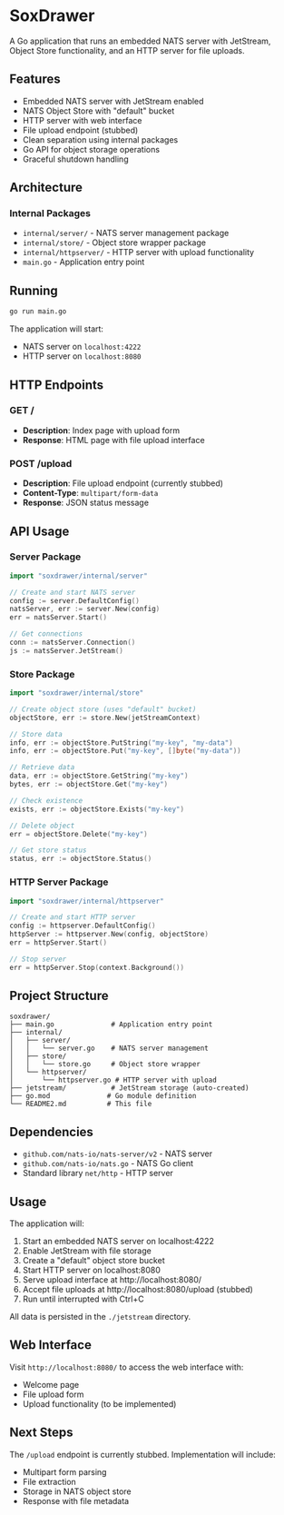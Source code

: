 # SoxDrawer

A Go application that runs an embedded NATS server with JetStream, Object Store functionality, and an HTTP server for file uploads.

## Features

- Embedded NATS server with JetStream enabled
- NATS Object Store with "default" bucket
- HTTP server with web interface
- File upload endpoint (stubbed)
- Clean separation using internal packages
- Go API for object storage operations
- Graceful shutdown handling

## Architecture

### Internal Packages

- `internal/server/` - NATS server management package
- `internal/store/` - Object store wrapper package
- `internal/httpserver/` - HTTP server with upload functionality
- `main.go` - Application entry point

## Running

```bash
go run main.go
```

The application will start:
- NATS server on `localhost:4222`
- HTTP server on `localhost:8080`

## HTTP Endpoints

### GET /
- **Description**: Index page with upload form
- **Response**: HTML page with file upload interface

### POST /upload
- **Description**: File upload endpoint (currently stubbed)
- **Content-Type**: `multipart/form-data`
- **Response**: JSON status message

## API Usage

### Server Package

```go
import "soxdrawer/internal/server"

// Create and start NATS server
config := server.DefaultConfig()
natsServer, err := server.New(config)
err = natsServer.Start()

// Get connections
conn := natsServer.Connection()
js := natsServer.JetStream()
```

### Store Package

```go
import "soxdrawer/internal/store"

// Create object store (uses "default" bucket)
objectStore, err := store.New(jetStreamContext)

// Store data
info, err := objectStore.PutString("my-key", "my-data")
info, err := objectStore.Put("my-key", []byte("my-data"))

// Retrieve data
data, err := objectStore.GetString("my-key")
bytes, err := objectStore.Get("my-key")

// Check existence
exists, err := objectStore.Exists("my-key")

// Delete object
err = objectStore.Delete("my-key")

// Get store status
status, err := objectStore.Status()
```

### HTTP Server Package

```go
import "soxdrawer/internal/httpserver"

// Create and start HTTP server
config := httpserver.DefaultConfig()
httpServer := httpserver.New(config, objectStore)
err = httpServer.Start()

// Stop server
err = httpServer.Stop(context.Background())
```

## Project Structure

```
soxdrawer/
├── main.go              # Application entry point
├── internal/
│   ├── server/
│   │   └── server.go    # NATS server management
│   ├── store/
│   │   └── store.go     # Object store wrapper
│   └── httpserver/
│       └── httpserver.go # HTTP server with upload
├── jetstream/           # JetStream storage (auto-created)
├── go.mod              # Go module definition
└── README2.md          # This file
```

## Dependencies

- `github.com/nats-io/nats-server/v2` - NATS server
- `github.com/nats-io/nats.go` - NATS Go client
- Standard library `net/http` - HTTP server

## Usage

The application will:
1. Start an embedded NATS server on localhost:4222
2. Enable JetStream with file storage
3. Create a "default" object store bucket
4. Start HTTP server on localhost:8080
5. Serve upload interface at http://localhost:8080/
6. Accept file uploads at http://localhost:8080/upload (stubbed)
7. Run until interrupted with Ctrl+C

All data is persisted in the `./jetstream` directory.

## Web Interface

Visit `http://localhost:8080/` to access the web interface with:
- Welcome page
- File upload form
- Upload functionality (to be implemented)

## Next Steps

The `/upload` endpoint is currently stubbed. Implementation will include:
- Multipart form parsing
- File extraction
- Storage in NATS object store
- Response with file metadata
